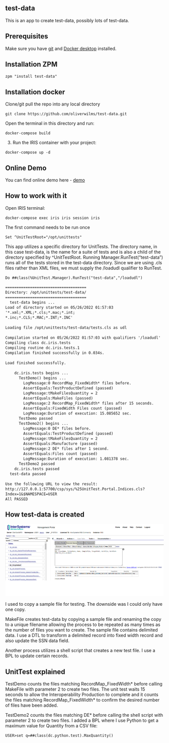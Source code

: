 ## test-data
This is an app to create test-data, possibly lots of test-data.

## Prerequisites
Make sure you have [git](https://git-scm.com/book/en/v2/Getting-Started-Installing-Git) and [Docker desktop](https://www.docker.com/products/docker-desktop) installed.

## Installation ZPM

```
zpm "install test-data"
```

## Installation docker

Clone/git pull the repo into any local directory

```
git clone https://github.com/oliverwilms/test-data.git
```

Open the terminal in this directory and run:

```
docker-compose build
```

3. Run the IRIS container with your project:

```
docker-compose up -d
```

## Online Demo
You can find online demo here - [demo](https://test-data.demo.community.intersystems.com/csp/sys/UtilHome.csp)

## How to work with it

Open IRIS terminal:

```
docker-compose exec iris iris session iris
```

The first command needs to be run once
```
Set ^UnitTestRoot="/opt/unittests"
```

This app utilizes a specific directory for UnitTests. The directory name, in this case test-data, is the name for a suite of tests and is also a child of the directory specified by ^UnitTestRoot. Running Manager.RunTest(“test-data”) runs all of the tests stored in the test-data directory.
Since we are using .cls files rather than XML files, we must supply the /loadudl qualifier to RunTest.
```
Do ##class(%UnitTest.Manager).RunTest("test-data","/loadudl")
```

```
====================================
Directory: /opt/unittests/test-data/
====================================
  test-data begins ...
Load of directory started on 05/26/2022 01:57:03 '*.xml;*.XML;*.cls;*.mac;*.int;
*.inc;*.CLS;*.MAC;*.INT;*.INC'

Loading file /opt/unittests/test-data/tests.cls as udl

Compilation started on 05/26/2022 01:57:03 with qualifiers '/loadudl'
Compiling class dc.iris.tests
Compiling routine dc.iris.tests.1
Compilation finished successfully in 0.034s.

Load finished successfully.

    dc.iris.tests begins ...
      TestDemo() begins ...
        LogMessage:0 RecordMap_FixedWidth* files before.
        AssertEquals:TestProductDefined (passed)
        LogMessage:tMakeFilesQuantity = 2
        AssertEquals:MakeFiles (passed)
        LogMessage:2 RecordMap_FixedWidth* files after 15 seconds.
        AssertEquals:FixedWidth Files count (passed)
        LogMessage:Duration of execution: 15.085652 sec.
      TestDemo passed
      TestDemo2() begins ...
        LogMessage:0 DE* files before.
        AssertEquals:TestProductDefined (passed)
        LogMessage:tMakeFilesQuantity = 2
        AssertEquals:Manufacture (passed)
        LogMessage:2 DE* files after 1 second.
        AssertEquals:Files count (passed)
        LogMessage:Duration of execution: 1.081378 sec.
      TestDemo2 passed
    dc.iris.tests passed
  test-data passed

Use the following URL to view the result:
http://127.0.0.1:57700/csp/sys/%25UnitTest.Portal.Indices.cls?Index=1&$NAMESPACE=USER
All PASSED
```

## How test-data is created

![screenshot](https://github.com/oliverwilms/bilder/blob/main/test-data.png)

I used to copy a sample file for testing. The downside was I could only have one copy.

MakeFile creates test-data by copying a sample file and renaming the copy to a unique filename allowing the process to be repeated as many times as the number of files you want to create. The sample file contains delimited data. I use a DTL to transform a delimited record into fixed width record and also update the SSN data field.

Another process utilizes a shell script that creates a new test file. I use a BPL to update certain records.

## UnitTest explained

TestDemo counts the files matching RecordMap_FixedWidth* before calling MakeFile with parameter 2 to create two files. The unit test waits 15 seconds to allow the Interoperability Production to complete and it counts the files matching RecordMap_FixedWidth* to confirm the desired number of files have been added.

TestDemo2 counts the files matching DE* before calling the shell script with parameter 2 to create two files. I added a BPL where I use Python to get a maximum value for Quantity from a CSV file:
```
USER>set q=##class(dc.python.test).MaxQuantity()

```
